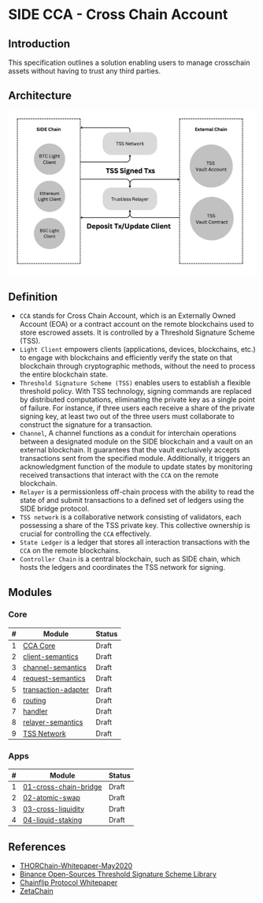 # SIDE CCA - Cross Chain Account

## Introduction

This specification outlines a solution enabling users to manage crosschain assets without having to trust any third parties.

## Architecture
![Component](../bridge/architecture.png)


## Definition

- `CCA` stands for Cross Chain Account, which is an Externally Owned Account (EOA) or a contract account on the remote blockchains used to store escrowed assets. It is controlled by a Threshold Signature Scheme (TSS).
 - `Light Client` empowers clients (applications, devices, blockchains, etc.) to engage with blockchains and efficiently verify the state on that blockchain through cryptographic methods, without the need to process the entire blockchain state.
 - `Threshold Signature Scheme (TSS)` enables users to establish a flexible threshold policy. With TSS technology, signing commands are replaced by distributed computations, eliminating the private key as a single point of failure. For instance, if three users each receive a share of the private signing key, at least two out of the three users must collaborate to construct the signature for a transaction.
- `Channel`, A channel functions as a conduit for interchain operations between a designated module on the SIDE blockchain and a vault on an external blockchain. It guarantees that the vault exclusively accepts transactions sent from the specified module. Additionally, it triggers an acknowledgment function of the module to update states by monitoring received transactions that interact with the `CCA` on the remote blockchain.
 - `Relayer` is a permissionless off-chain process with the ability to read the state of and submit transactions to a defined set of ledgers using the SIDE bridge protocol.
 - `TSS network` is a collaborative network consisting of validators, each possessing a share of the TSS private key. This collective ownership is crucial for controlling the `CCA` effectively.
 - `State Ledger` is a ledger that stores all interaction transactions with the `CCA` on the remote blockchains.
 - `Controller Chain` is a central blockchain, such as SIDE chain, which hosts the ledgers and coordinates the TSS network for signing.

## Modules
### Core
| # | Module | Status |
|--|--|--|
|1| [CCA Core](./core) | Draft |
|2| [client-semantics](./core/02-client-semantics) | Draft |
|3| [channel-semantics](./core/03-channel-semantics) | Draft |
|4| [request-semantics](./core/04-request-semantics) | Draft |
|5| [transaction-adapter](./core/05-transaction-adapter) | Draft |
|6| [routing](./core/06-routing) | Draft |
|7| [handler](./core/07-handler) | Draft |
|8| [relayer-semantics](./core/08-relayer-semantics) | Draft |
|9| [TSS Network](./core/09-tss-network) | Draft |

### Apps
| # | Module | Status |
|--|--|--|
|1| [01-cross-chain-bridge](./app/01-cross-chain-bridge) | Draft |
|2| [02-atomic-swap](./app/02-atomic-swap) | Draft |
|3| [03-cross-liquidity](./app/03-cross-liquidity) | Draft |
|4| [04-liquid-staking](./app/04-liquid-staking) | Draft |

## References 
 - [THORChain-Whitepaper-May2020](https://github.com/thorchain/Resources/blob/master/Whitepapers/THORChain-Whitepaper-May2020.pdf)
 - [Binance Open-Sources Threshold Signature Scheme Library
](https://www.binance.com/en/blog/all/binance-opensources-threshold-signature-scheme-library-398654406137536512)
 - [Chainflip Protocol Whitepaper](https://chainflip.io/whitepaper.pdf)
 - [ZetaChain](https://www.zetachain.com/docs/architecture/overview/)
